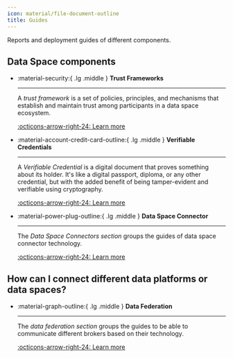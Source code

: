 ```yaml
---
icon: material/file-document-outline
title: Guides
---
```


Reports and deployment guides of different components.

## Data Space components

<div class="grid cards" markdown>

-   :material-security:{ .lg .middle } __Trust Frameworks__

    ---

    A _trust framework_ is a set of policies, principles, and mechanisms that establish and maintain trust among participants in a data space ecosystem. 

    [:octicons-arrow-right-24: Learn more](./trust_frameworks/index.md)

-   :material-account-credit-card-outline:{ .lg .middle } __Verifiable Credentials__

    ---

    A _Verifiable Credential_ is a digital document that proves something about its holder. It's like a digital passport, diploma, or any other credential, but with the added benefit of being tamper-evident and verifiable using cryptography. 

    [:octicons-arrow-right-24: Learn more](./verifiable_credentials/index.md)

-   :material-power-plug-outline:{ .lg .middle } __Data Space Connector__

    ---

    The *Data Space Connectors section* groups the guides of data space connector technology.

    [:octicons-arrow-right-24: Learn more](./data_space_connectors/index.md)

</div>

## How can I connect different data platforms or data spaces?

<div class="grid cards" markdown>

-   :material-graph-outline:{ .lg .middle } __Data Federation__

    ---

    The *data federation section* groups the guides to be able to communicate different brokers based on their technology.

    [:octicons-arrow-right-24: Learn more](./data_federation/index.md)

</div>
